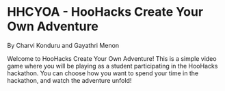 # HHCYOA - HooHacks Create Your Own Adventure
By Charvi Konduru and Gayathri Menon

Welcome to HooHacks Create Your Own Adventure! This is a simple video game where you will be playing as a student participating in the HooHacks hackathon. You can choose how you want to spend your time in the hackathon, and watch the adventure unfold!
